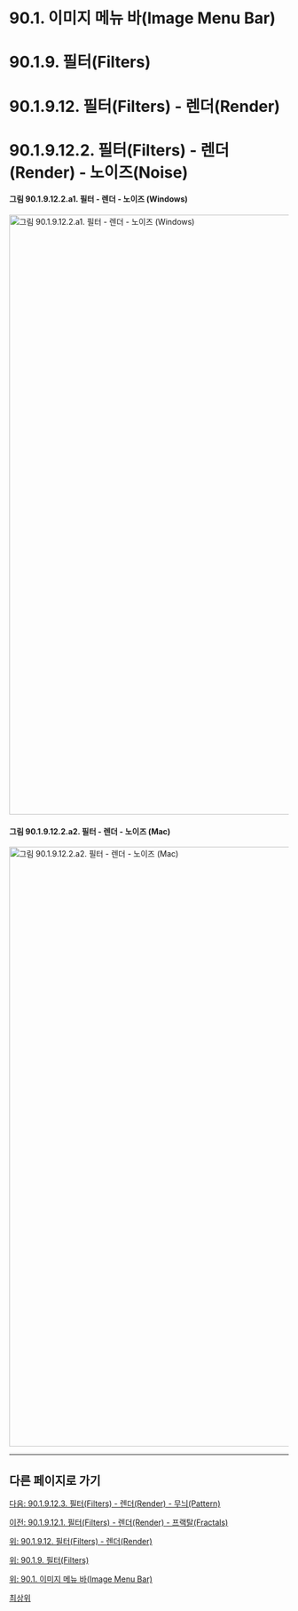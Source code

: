 # 90.1. 이미지 메뉴 바(Image Menu Bar)
# 90.1.9. 필터(Filters)
# 90.1.9.12. 필터(Filters) - 렌더(Render)
# 90.1.9.12.2. 필터(Filters) - 렌더(Render) - 노이즈(Noise)

#### 그림 90.1.9.12.2.a1. 필터 - 렌더 - 노이즈 (Windows)
<img width="1080" alt="그림 90.1.9.12.2.a1. 필터 - 렌더 - 노이즈 (Windows)" environment="Windows 10 GIMP 2.10.36" src="https://github.com/wonder13662/gimp/assets/15767104/3e78b29b-e6ee-4ec2-a5c6-44eb74d414d5">

#### 그림 90.1.9.12.2.a2. 필터 - 렌더 - 노이즈 (Mac)
<img width="1080" alt="그림 90.1.9.12.2.a2. 필터 - 렌더 - 노이즈 (Mac)" environment="MacOS:Sonoma 14.2.1 GIMP 2.10.36" src="https://github.com/wonder13662/gimp/assets/15767104/e8427f04-b652-4688-b9a6-fa210c1bb48e">

***

## 다른 페이지로 가기

[다음: 90.1.9.12.3. 필터(Filters) - 렌더(Render) - 무늬(Pattern)](./90-01-09-filtersx-12-renderx-03-pattern.md)

[이전: 90.1.9.12.1. 필터(Filters) - 렌더(Render) - 프랙탈(Fractals)](./90-01-09-filtersx-12-renderx-01-fractals.md)

[위: 90.1.9.12. 필터(Filters) - 렌더(Render)](./90-01-09-filtersx-12-render.md)

[위: 90.1.9. 필터(Filters)](./90-01-09-filters.md)

[위: 90.1. 이미지 메뉴 바(Image Menu Bar)](./90-01-00-image-menu-bar.md)

[최상위](./00-home.md)
